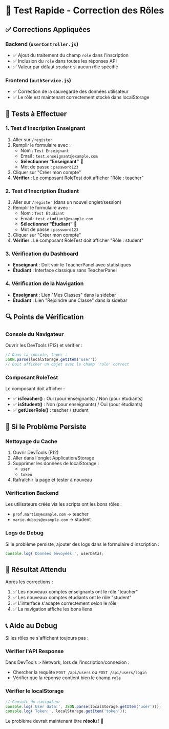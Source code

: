 # 🚀 Test Rapide - Correction des Rôles

## ✅ Corrections Appliquées

### Backend (`userController.js`)
- ✅ Ajout du traitement du champ `role` dans l'inscription
- ✅ Inclusion du `role` dans toutes les réponses API
- ✅ Valeur par défaut `student` si aucun rôle spécifié

### Frontend (`authService.js`)
- ✅ Correction de la sauvegarde des données utilisateur
- ✅ Le rôle est maintenant correctement stocké dans localStorage

## 🧪 Tests à Effectuer

### 1. Test d'Inscription Enseignant
1. Aller sur `/register`
2. Remplir le formulaire avec :
   - Nom : `Test Enseignant`
   - Email : `test.enseignant@example.com`
   - **Sélectionner "Enseignant"** 📍
   - Mot de passe : `password123`
3. Cliquer sur "Créer mon compte"
4. **Vérifier** : Le composant RoleTest doit afficher "Rôle : teacher"

### 2. Test d'Inscription Étudiant
1. Aller sur `/register` (dans un nouvel onglet/session)
2. Remplir le formulaire avec :
   - Nom : `Test Étudiant`
   - Email : `test.etudiant@example.com`
   - **Sélectionner "Étudiant"** 📍
   - Mot de passe : `password123`
3. Cliquer sur "Créer mon compte"
4. **Vérifier** : Le composant RoleTest doit afficher "Rôle : student"

### 3. Vérification du Dashboard
- **Enseignant** : Doit voir le TeacherPanel avec statistiques
- **Étudiant** : Interface classique sans TeacherPanel

### 4. Vérification de la Navigation
- **Enseignant** : Lien "Mes Classes" dans la sidebar
- **Étudiant** : Lien "Rejoindre une Classe" dans la sidebar

## 🔍 Points de Vérification

### Console du Navigateur
Ouvrir les DevTools (F12) et vérifier :
```javascript
// Dans la console, taper :
JSON.parse(localStorage.getItem('user'))
// Doit afficher un objet avec le champ 'role' correct
```

### Composant RoleTest
Le composant doit afficher :
- ✅ **isTeacher()** : Oui (pour enseignants) / Non (pour étudiants)
- ✅ **isStudent()** : Non (pour enseignants) / Oui (pour étudiants)
- ✅ **getUserRole()** : teacher / student

## 🚨 Si le Problème Persiste

### Nettoyage du Cache
1. Ouvrir DevTools (F12)
2. Aller dans l'onglet Application/Storage
3. Supprimer les données de localStorage :
   - `user`
   - `token`
4. Rafraîchir la page et tester à nouveau

### Vérification Backend
Les utilisateurs créés via les scripts ont les bons rôles :
- `prof.martin@example.com` → teacher
- `marie.dubois@example.com` → student

### Logs de Debug
Si le problème persiste, ajouter des logs dans le formulaire d'inscription :
```javascript
console.log('Données envoyées:', userData);
```

## 🎯 Résultat Attendu

Après les corrections :
1. ✅ Les nouveaux comptes enseignants ont le rôle "teacher"
2. ✅ Les nouveaux comptes étudiants ont le rôle "student" 
3. ✅ L'interface s'adapte correctement selon le rôle
4. ✅ La navigation affiche les bons liens

## 📞 Aide au Debug

Si les rôles ne s'affichent toujours pas :

### Vérifier l'API Response
Dans DevTools > Network, lors de l'inscription/connexion :
- Chercher la requête `POST /api/users` ou `POST /api/users/login`
- Vérifier que la réponse contient bien le champ `role`

### Vérifier le localStorage
```javascript
// Console du navigateur
console.log('User data:', JSON.parse(localStorage.getItem('user')));
console.log('Token:', localStorage.getItem('token'));
```

Le problème devrait maintenant être **résolu** ! 🎉
